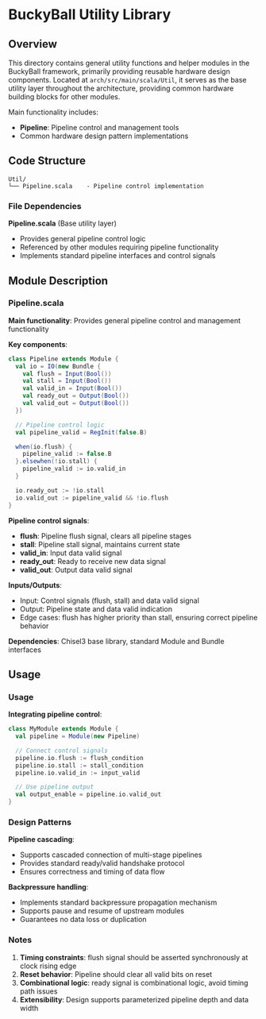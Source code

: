 # BuckyBall Utility Library

## Overview

This directory contains general utility functions and helper modules in the BuckyBall framework, primarily providing reusable hardware design components. Located at `arch/src/main/scala/Util`, it serves as the base utility layer throughout the architecture, providing common hardware building blocks for other modules.

Main functionality includes:
- **Pipeline**: Pipeline control and management tools
- Common hardware design pattern implementations

## Code Structure

```
Util/
└── Pipeline.scala    - Pipeline control implementation
```

### File Dependencies

**Pipeline.scala** (Base utility layer)
- Provides general pipeline control logic
- Referenced by other modules requiring pipeline functionality
- Implements standard pipeline interfaces and control signals

## Module Description

### Pipeline.scala

**Main functionality**: Provides general pipeline control and management functionality

**Key components**:

```scala
class Pipeline extends Module {
  val io = IO(new Bundle {
    val flush = Input(Bool())
    val stall = Input(Bool())
    val valid_in = Input(Bool())
    val ready_out = Output(Bool())
    val valid_out = Output(Bool())
  })

  // Pipeline control logic
  val pipeline_valid = RegInit(false.B)

  when(io.flush) {
    pipeline_valid := false.B
  }.elsewhen(!io.stall) {
    pipeline_valid := io.valid_in
  }

  io.ready_out := !io.stall
  io.valid_out := pipeline_valid && !io.flush
}
```

**Pipeline control signals**:
- **flush**: Pipeline flush signal, clears all pipeline stages
- **stall**: Pipeline stall signal, maintains current state
- **valid_in**: Input data valid signal
- **ready_out**: Ready to receive new data signal
- **valid_out**: Output data valid signal

**Inputs/Outputs**:
- Input: Control signals (flush, stall) and data valid signal
- Output: Pipeline state and data valid indication
- Edge cases: flush has higher priority than stall, ensuring correct pipeline behavior

**Dependencies**: Chisel3 base library, standard Module and Bundle interfaces

## Usage

### Usage

**Integrating pipeline control**:
```scala
class MyModule extends Module {
  val pipeline = Module(new Pipeline)

  // Connect control signals
  pipeline.io.flush := flush_condition
  pipeline.io.stall := stall_condition
  pipeline.io.valid_in := input_valid

  // Use pipeline output
  val output_enable = pipeline.io.valid_out
}
```

### Design Patterns

**Pipeline cascading**:
- Supports cascaded connection of multi-stage pipelines
- Provides standard ready/valid handshake protocol
- Ensures correctness and timing of data flow

**Backpressure handling**:
- Implements standard backpressure propagation mechanism
- Supports pause and resume of upstream modules
- Guarantees no data loss or duplication

### Notes

1. **Timing constraints**: flush signal should be asserted synchronously at clock rising edge
2. **Reset behavior**: Pipeline should clear all valid bits on reset
3. **Combinational logic**: ready signal is combinational logic, avoid timing path issues
4. **Extensibility**: Design supports parameterized pipeline depth and data width
